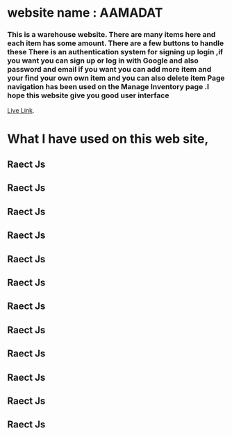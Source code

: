 # website name : AAMADAT 
### This is a warehouse website. There are many items here and each item has some amount. There are a few buttons to handle these There is an authentication system for signing up login ,if you want you can sign up or log in with Google and also password and email if you want you can add more item and  your  find your own own item and you can also delete item Page navigation has been used on the Manage Inventory  page .I hope this website give you good user interface

 [Live Link](https://assignment-warehouse.firebaseapp.com).

 # What I have used on this web site,
  
  ## Raect Js
  ## Raect Js
  ## Raect Js
  ## Raect Js
  ## Raect Js
  ## Raect Js
  ## Raect Js
  ## Raect Js
  ## Raect Js
  ## Raect Js
  ## Raect Js
  ## Raect Js